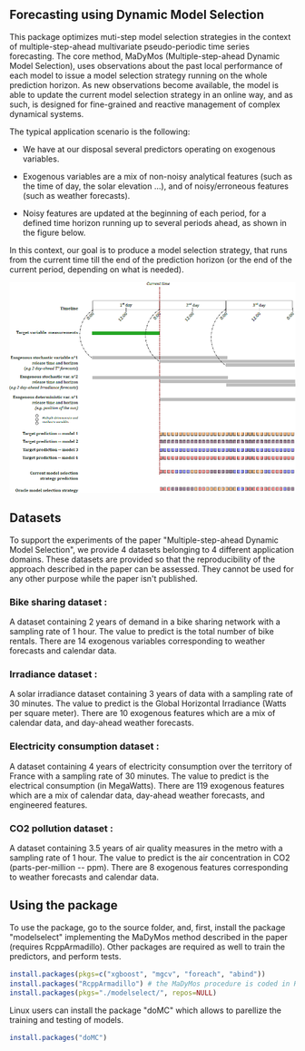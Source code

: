 ## Forecasting using Dynamic Model Selection

This package optimizes muti-step model selection strategies in the context of multiple-step-ahead multivariate pseudo-periodic time series forecasting. The core method, MaDyMos (Multiple-step-ahead Dynamic Model Selection), uses observations about the past local performance of each model to issue a model selection strategy running on the whole prediction horizon. 
As new observations become available, the model is able to update the current model selection strategy in an online way, and as such, is designed for fine-grained and reactive management of complex dynamical systems.

The typical application scenario is the following:

* We have at our disposal several predictors operating on exogenous variables.

* Exogenous variables are a mix of non-noisy analytical features (such as the time of day, the solar elevation ...), and of noisy/erroneous features (such as weather forecasts).

* Noisy features are updated at the beginning of each period, for a defined time horizon running up to several periods ahead, as shown in the figure below.

In this context, our goal is to produce a model selection strategy, that runs from the current time till the end of the prediction horizon (or the end of the current period, depending on what is needed).

![Alt text](./figures/applicationScenario.png?raw=true "Typical application scenario")

## Datasets

To support the experiments of the paper "Multiple-step-ahead Dynamic Model Selection", we provide 4 datasets belonging to 4 different application domains. These datasets are provided so that the reproducibility of the approach described in the paper can be assessed. They cannot be used for any other purpose while the paper isn't published.

### Bike sharing dataset :

A dataset containing 2 years of demand in a bike sharing network with a sampling rate of 1 hour. The value to predict is the total number of bike rentals. There are 14 exogenous variables corresponding to weather forecasts and calendar data.

### Irradiance dataset :

A solar irradiance dataset containing 3 years of data with a sampling rate of 30 minutes. The value to predict is the Global Horizontal Irradiance (Watts per square meter). There are 10 exogenous features which are a mix of calendar data, and day-ahead weather forecasts.

### Electricity consumption dataset :

A dataset containing 4 years of electricity consumption over the territory of France with a sampling rate of 30 minutes. The value to predict is the electrical consumption (in MegaWatts). There are 119 exogenous features which are a mix of calendar data, day-ahead weather forecasts, and engineered features.

### CO2 pollution dataset :

A dataset containing 3.5 years of air quality measures in the metro with a sampling rate of 1 hour. The value to predict is the air concentration in CO2 (parts-per-million -- ppm). There are 8 exogenous features corresponding to weather forecasts and calendar data.

## Using the package

To use the package, go to the source folder, and, first, install the package "modelselect" implementing the MaDyMos method described in the paper (requires RcppArmadillo).
Other packages are required as well to train the predictors, and perform tests.

```r
install.packages(pkgs=c("xgboost", "mgcv", "foreach", "abind"))
install.packages("RcppArmadillo") # the MaDyMos procedure is coded in RcppArmadillo, a templated C++ linear algebra library by Conrad Sanderson.
install.packages(pkgs="./modelselect/", repos=NULL)
```

Linux users can install the package "doMC" which allows to parellize the training and testing of models.

```r
install.packages("doMC")
```

